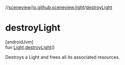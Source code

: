 //[sceneview](../../index.md)/[io.github.sceneview.light](index.md)/[destroyLight](destroy-light.md)

# destroyLight

[androidJvm]\
fun [Light](index.md#1927638868%2FClasslikes%2F-1571379623).[destroyLight](destroy-light.md)()

Destroys a Light and frees all its associated resources.
